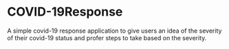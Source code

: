 # COVID-19Response
A simple covid-19 response application to give users an idea of the severity of their covid-19 status and profer steps to take based on the severity.
